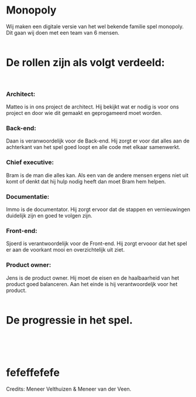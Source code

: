# Monopoly 

Wij maken een digitale versie van het wel bekende familie spel monopoly. <br>
Dit gaan wij doen met een team van 6 mensen. <br>
<br>
# De rollen zijn als volgt verdeeld: <br>
<br>
<H3> Architect: </H3> Matteo is in ons project de architect. Hij bekijkt wat er nodig is voor ons project en door wie dit gemaakt en geprogameerd moet worden. <br>

<H3>Back-end:</H3> Daan is veranwoordelijk voor de Back-end. Hij zorgt er voor dat alles aan de achterkant van het spel goed loopt en alle code met elkaar samenwerkt. <br>

<H3>Chief executive:</H3> Bram is de man die alles kan. Als een van de andere mensen ergens niet uit komt of denkt dat hij hulp nodig heeft dan moet Bram hem helpen. <br>

<H3>Documentatie:</H3> Immo is de documentator. Hij zorgt ervoor dat de stappen en vernieuwingen duidelijk zijn en goed te volgen zijn.

<H3>Front-end:</H3> Sjoerd is verantwoordelijk voor de Front-end. Hij zorgt ervooor dat het spel er aan de voorkant mooi en overzichtelijk uit ziet. <br>

<H3>Product owner:</H3> Jens is de product owner. Hij moet de eisen en de haalbaarheid van het product goed balanceren. Aan het einde is hij verantwoordeljk voor het product. <br>


<br>
<H1> De progressie in het spel. </H1> <br>
 <br>
<br>
<h1> fefeffefefe  </H1>
Credits: Meneer Velthuizen & Meneer van der Veen. <br>
